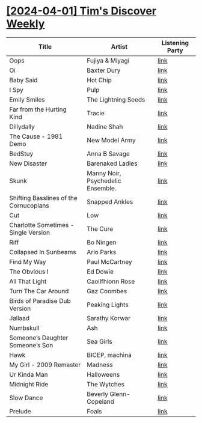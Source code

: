 # [[2024-04-01] Tim's Discover Weekly](https://open.spotify.com/user/62eef773ff17489d88887659a743f038/playlist/0PRq8vi5GoUlJixexrUkT8)

| Title | Artist | Listening Party |
| --- | --- | --- |
| Oops | Fujiya & Miyagi | [link](https://timstwitterlisteningparty.com/pages/replay/feed_1172.html) |
| Oi | Baxter Dury | [link](https://timstwitterlisteningparty.com/pages/replay/feed_339.html) |
| Baby Said | Hot Chip | [link](https://timstwitterlisteningparty.com/pages/replay/feed_194.html) |
| I Spy | Pulp | [link](https://timstwitterlisteningparty.com/pages/replay/feed_18.html) |
| Emily Smiles | The Lightning Seeds | [link](https://timstwitterlisteningparty.com/pages/replay/feed_1167.html) |
| Far from the Hurting Kind | Tracie | [link](https://timstwitterlisteningparty.com/pages/replay/feed_112.html) |
| Dillydally | Nadine Shah | [link](https://timstwitterlisteningparty.com/pages/replay/feed_279.html) |
| The Cause - 1981 Demo | New Model Army | [link](https://timstwitterlisteningparty.com/pages/replay/feed_527.html) |
| BedStuy | Anna B Savage | [link](https://timstwitterlisteningparty.com/pages/replay/feed_665.html) |
| New Disaster | Barenaked Ladies | [link](https://timstwitterlisteningparty.com/pages/replay/feed_856.html) |
| Skunk | Manny Noir, Psychedelic Ensemble.  | [link](https://timstwitterlisteningparty.com/pages/replay/feed_1257.html) |
| Shifting Basslines of the Cornucopians | Snapped Ankles | [link](https://timstwitterlisteningparty.com/pages/replay/feed_839.html) |
| Cut | Low | [link](https://timstwitterlisteningparty.com/pages/replay/feed_120.html) |
| Charlotte Sometimes - Single Version | The Cure | [link](https://timstwitterlisteningparty.com/pages/replay/feed_191.html) |
| Riff | Bo Ningen | [link](https://timstwitterlisteningparty.com/pages/replay/feed_880.html) |
| Collapsed In Sunbeams | Arlo Parks | [link](https://timstwitterlisteningparty.com/pages/replay/feed_642.html) |
| Find My Way | Paul McCartney | [link](https://timstwitterlisteningparty.com/pages/replay/feed_590.html) |
| The Obvious I | Ed Dowie | [link](https://timstwitterlisteningparty.com/pages/replay/feed_717.html) |
| All That Light | Caoilfhionn Rose | [link](https://timstwitterlisteningparty.com/pages/replay/feed_861.html) |
| Turn The Car Around | Gaz Coombes | [link](https://timstwitterlisteningparty.com/pages/replay/feed_1199.html) |
| Birds of Paradise Dub Version | Peaking Lights | [link](https://timstwitterlisteningparty.com/pages/replay/feed_306.html) |
| Jallaad | Sarathy Korwar | [link](https://timstwitterlisteningparty.com/pages/replay/feed_609.html) |
| Numbskull | Ash | [link](https://timstwitterlisteningparty.com/pages/replay/feed_74.html) |
| Someone’s Daughter Someone’s Son | Sea Girls | [link](https://timstwitterlisteningparty.com/pages/replay/feed_1036.html) |
| Hawk | BICEP, machìna | [link](https://timstwitterlisteningparty.com/pages/replay/feed_1004.html) |
| My Girl - 2009 Remaster | Madness | [link](https://timstwitterlisteningparty.com/pages/replay/feed_287.html) |
| Ur Kinda Man | Halloweens | [link](https://timstwitterlisteningparty.com/pages/replay/feed_587.html) |
| Midnight Ride | The Wytches | [link](https://timstwitterlisteningparty.com/pages/replay/feed_578.html) |
| Slow Dance | Beverly Glenn-Copeland | [link](https://timstwitterlisteningparty.com/pages/replay/feed_740.html) |
| Prelude | Foals | [link](https://timstwitterlisteningparty.com/pages/replay/feed_111.html) |
